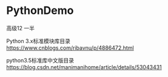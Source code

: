 # PythonDemo
高级12  一半


Python 3.x标准模块库目录
https://www.cnblogs.com/ribavnu/p/4886472.html


python3.5标准库中文版目录
https://blog.csdn.net/manimanihome/article/details/53043431